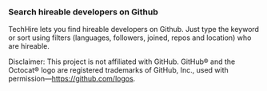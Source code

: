 ### Search hireable developers on Github
TechHire lets you find hireable developers on Github. Just type the keyword or sort using filters (languages, followers, joined, repos and location) who are hireable.

Disclaimer: This project is not affiliated with GitHub. GitHub® and the Octocat® logo are registered trademarks of GitHub, Inc., used with permission—https://github.com/logos.
